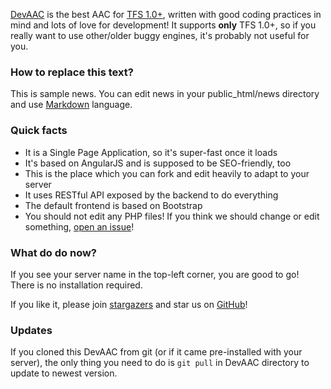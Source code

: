 [DevAAC](https://github.com/TheDevOne/DevAAC) is the best AAC for [TFS 1.0+](https://github.com/otland/forgottenserver), written with good coding practices in mind and lots of love for development!
It supports **only** TFS 1.0+, so if you really want to use other/older buggy engines, it's probably not useful for you.

### How to replace this text?
This is sample news. You can edit news in your public_html/news directory and use [Markdown](http://daringfireball.net/projects/markdown/syntax) language.

### Quick facts
- It is a Single Page Application, so it's super-fast once it loads
- It's based on AngularJS and is supposed to be SEO-friendly, too
- This is the place which you can fork and edit heavily to adapt to your server
- It uses RESTful API exposed by the backend to do everything
- The default frontend is based on Bootstrap
- You should not edit any PHP files! If you think we should change or edit something, [open an issue](https://github.com/TheDevOne/DevAAC/issues/new)!

### What do do now?
If you see your server name in the top-left corner, you are good to go! There is no installation required.

If you like it, please join [stargazers](https://github.com/TheDevOne/DevAAC/stargazers) and star us on [GitHub](https://github.com/TheDevOne/DevAAC)!

### Updates
If you cloned this DevAAC from git (or if it came pre-installed with your server), the only thing you need to do is ```git pull``` in DevAAC directory to update to newest version.